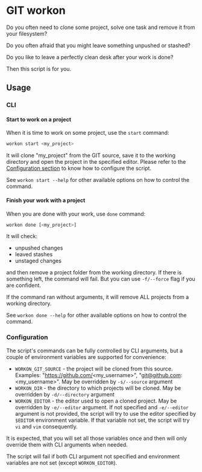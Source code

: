 # GIT workon

Do you often need to clone some project, solve one task and remove it from your filesystem?

Do you often afraid that you might leave something unpushed or stashed?

Do you like to leave a perfectly clean desk after your work is done?

Then this script is for you.

## Usage

### CLI

#### Start to work on a project

When it is time to work on some project, use the `start` command:

```bash
workon start <my_project>
```

It will clone "my_project" from the GIT source, save it to the working directory and open the project in the specified
editor. Please refer to the [Configuration section](#configuration) to know how to configure the script.

See `workon start --help` for other available options on how to control the command.

#### Finish your work with a project

When you are done with your work, use `done` command:

```bash
workon done [<my_project>]
```

It will check:

* unpushed changes
* leaved stashes
* unstaged changes
 
and then remove a project folder from the working directory. If there is something left, the command will fail. But you
can use `-f/--force` flag if you are confident.

If the command ran without arguments, it will remove ALL projects from a working directory.

See `workon done --help` for other available options on how to control the command.

### Configuration

The script's commands can be fully controlled by CLI arguments, but a couple of environment variables are supported for
convenience:

* `WORKON_GIT_SOURCE` - the project will be cloned from this source. Examples: "https://github.com/<my_username>",
  "git@github.com:<my_username>". May be overridden by `-s/--source` argument
* `WORKON_DIR` - the directory to which projects will be cloned. May be overridden by `-d/--directory` argument
* `WORKON_EDITOR` - the editor used to open a cloned project. May be overridden by `-e/--editor` argument. If not
  specified and `-e/--editor` argument is not provided, the script will try to use the editor specified by `$EDITOR`
  environment variable. If that variable not set, the script will try `vi` and `vim` consequently.

It is expected, that you will set all those variables once and then will only override them with CLI arguments when
needed.

The script will fail if both CLI argument not specified and environment variables are not set (except `WORKON_EDITOR`).
